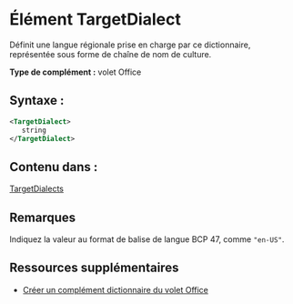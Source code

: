 
# <a name="targetdialect-element"></a>Élément TargetDialect
 Définit une langue régionale prise en charge par ce dictionnaire, représentée sous forme de chaîne de nom de culture.

 **Type de complément :** volet Office


## <a name="syntax"></a>Syntaxe :


```XML
<TargetDialect>
   string 
</TargetDialect>
```


## <a name="contained-in"></a>Contenu dans :

[TargetDialects](../../reference/manifest/targetdialects.md)


## <a name="remarks"></a>Remarques

Indiquez la valeur au format de balise de langue BCP 47, comme `"en-US"`.


## <a name="additional-resources"></a>Ressources supplémentaires



- [Créer un complément dictionnaire du volet Office](../../docs/word/dictionary-task-pane-add-ins.md)
    
